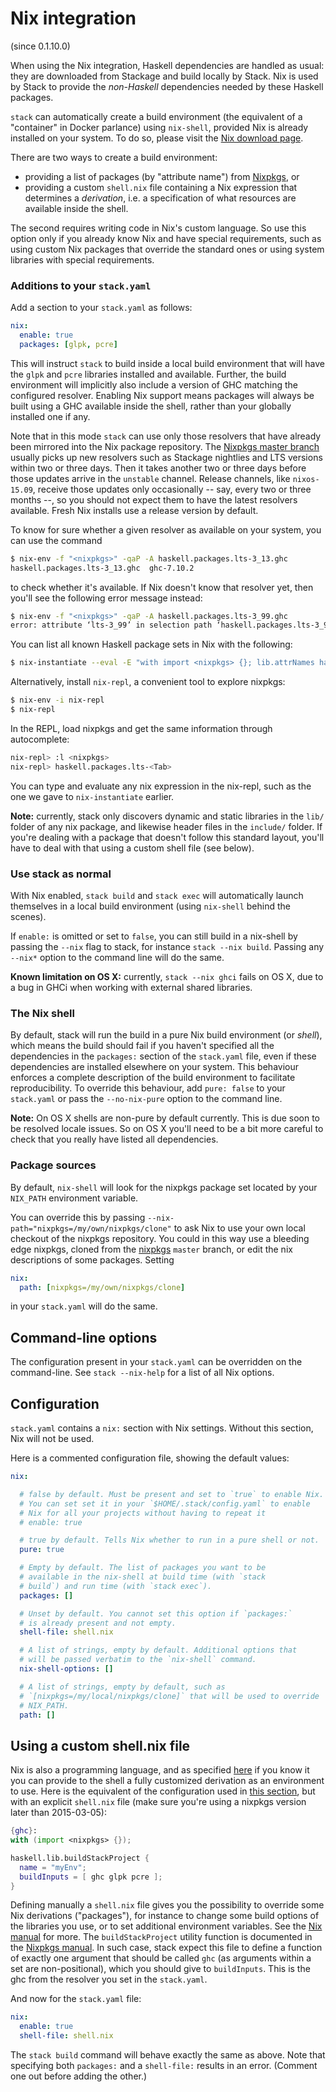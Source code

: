 # Nix integration

(since 0.1.10.0)

When using the Nix integration, Haskell dependencies are handled as usual: they
are downloaded from Stackage and build locally by Stack. Nix is used by Stack to
provide the _non-Haskell_ dependencies needed by these Haskell packages.

`stack` can automatically create a build environment (the equivalent
of a "container" in Docker parlance) using `nix-shell`, provided Nix
is already installed on your system. To do so, please visit the
[Nix download page](http://nixos.org/nix/download.html).

There are two ways to create a build environment:

- providing a list of packages (by "attribute name") from
  [Nixpkgs](http://nixos.org/nixos/packages.html), or
- providing a custom `shell.nix` file containing a Nix expression that
  determines a *derivation*, i.e. a specification of what resources
  are available inside the shell.

The second requires writing code in Nix's custom language. So use this
option only if you already know Nix and have special requirements,
such as using custom Nix packages that override the standard ones or
using system libraries with special requirements.

### Additions to your `stack.yaml`

Add a section to your `stack.yaml` as follows:
```yaml
nix:
  enable: true
  packages: [glpk, pcre]
```

This will instruct `stack` to build inside a local build environment
that will have the `glpk` and `pcre` libraries installed and
available. Further, the build environment will implicitly also include
a version of GHC matching the configured resolver. Enabling Nix
support means packages will always be built using a GHC available
inside the shell, rather than your globally installed one if any.

Note that in this mode `stack` can use only those resolvers that have
already been mirrored into the Nix package repository. The
[Nixpkgs master branch](https://github.com/NixOS/nixpkgs/tree/master/pkgs/development/haskell-modules)
usually picks up new resolvers such as Stackage nightlies and LTS
versions within two or three days. Then it takes another two or three
days before those updates arrive in the `unstable` channel. Release
channels, like `nixos-15.09`, receive those updates only
occasionally -- say, every two or three months --, so you should not
expect them to have the latest resolvers available. Fresh Nix installs
use a release version by default.

To know for sure whether a given resolver as available on your system,
you can use the command

```sh
$ nix-env -f "<nixpkgs>" -qaP -A haskell.packages.lts-3_13.ghc
haskell.packages.lts-3_13.ghc  ghc-7.10.2
```

to check whether it's available. If Nix doesn't know that resolver
yet, then you'll see the following error message instead:

```sh
$ nix-env -f "<nixpkgs>" -qaP -A haskell.packages.lts-3_99.ghc
error: attribute ‘lts-3_99’ in selection path ‘haskell.packages.lts-3_99.ghc’ not found
```

You can list all known Haskell package sets in Nix with the following:

```sh
$ nix-instantiate --eval -E "with import <nixpkgs> {}; lib.attrNames haskell.packages"
```

Alternatively, install `nix-repl`, a convenient tool to explore
nixpkgs:

```sh
$ nix-env -i nix-repl
$ nix-repl
```

In the REPL, load nixpkgs and get the same information through
autocomplete:

```sh
nix-repl> :l <nixpkgs>
nix-repl> haskell.packages.lts-<Tab>
```

You can type and evaluate any nix expression in the nix-repl, such as
the one we gave to `nix-instantiate` earlier.

**Note:** currently, stack only discovers dynamic and static libraries
in the `lib/` folder of any nix package, and likewise header files in
the `include/` folder. If you're dealing with a package that doesn't
follow this standard layout, you'll have to deal with that using
a custom shell file (see below).

### Use stack as normal

With Nix enabled, `stack build` and `stack exec` will automatically
launch themselves in a local build environment (using `nix-shell`
behind the scenes).

If `enable:` is omitted or set to `false`, you can still build in a nix-shell by
passing the `--nix` flag to stack, for instance `stack --nix build`.  Passing
any `--nix*` option to the command line will do the same.

**Known limitation on OS X:** currently, `stack --nix ghci` fails on
OS X, due to a bug in GHCi when working with external shared
libraries.

### The Nix shell

By default, stack will run the build in a pure Nix build environment
(or *shell*), which means the build should fail if you haven't
specified all the dependencies in the `packages:` section of the
`stack.yaml` file, even if these dependencies are installed elsewhere
on your system. This behaviour enforces a complete description of the
build environment to facilitate reproducibility. To override this
behaviour, add `pure: false` to your `stack.yaml` or pass the
`--no-nix-pure` option to the command line.

**Note:** On OS X shells are non-pure by default currently. This is
due soon to be resolved locale issues. So on OS X you'll need to be
a bit more careful to check that you really have listed all
dependencies.

### Package sources

By default, `nix-shell` will look for the nixpkgs package set located
by your `NIX_PATH` environment variable.

You can override this by passing
`--nix-path="nixpkgs=/my/own/nixpkgs/clone"` to ask Nix to use your
own local checkout of the nixpkgs repository. You could in this way
use a bleeding edge nixpkgs, cloned from the
[nixpkgs](http://www.github.com/NixOS/nixpkgs) `master` branch, or
edit the nix descriptions of some packages. Setting

```yml
nix:
  path: [nixpkgs=/my/own/nixpkgs/clone]
```

in your `stack.yaml` will do the same.

## Command-line options

The configuration present in your `stack.yaml` can be overridden on the
command-line. See `stack --nix-help` for a list of all Nix options.

## Configuration

`stack.yaml` contains a `nix:` section with Nix settings.
Without this section, Nix will not be used.

Here is a commented configuration file, showing the default values:

```yaml
nix:

  # false by default. Must be present and set to `true` to enable Nix.
  # You can set set it in your `$HOME/.stack/config.yaml` to enable
  # Nix for all your projects without having to repeat it
  # enable: true

  # true by default. Tells Nix whether to run in a pure shell or not.
  pure: true

  # Empty by default. The list of packages you want to be
  # available in the nix-shell at build time (with `stack
  # build`) and run time (with `stack exec`).
  packages: []

  # Unset by default. You cannot set this option if `packages:`
  # is already present and not empty.
  shell-file: shell.nix

  # A list of strings, empty by default. Additional options that
  # will be passed verbatim to the `nix-shell` command.
  nix-shell-options: []

  # A list of strings, empty by default, such as
  # `[nixpkgs=/my/local/nixpkgs/clone]` that will be used to override
  # NIX_PATH.
  path: []
```

## Using a custom shell.nix file

Nix is also a programming language, and as specified
[here](#nix-integration) if you know it you can provide to the shell
a fully customized derivation as an environment to use. Here is the
equivalent of the configuration used in
[this section](#additions-to-your-stackyaml), but with an explicit
`shell.nix` file (make sure you're using a nixpkgs version later than
2015-03-05):

```nix
{ghc}:
with (import <nixpkgs> {});

haskell.lib.buildStackProject {
  name = "myEnv";
  buildInputs = [ ghc glpk pcre ];
}
```

Defining manually a `shell.nix` file gives you the possibility to override some
Nix derivations ("packages"), for instance to change some build options of the
libraries you use, or to set additional environment variables. See the
[Nix manual][nix-manual-exprs] for more. The `buildStackProject` utility
function is documented in the [Nixpkgs manual][nixpkgs-manual-haskell].  In such
case, stack expect this file to define a function of exactly one argument that
should be called `ghc` (as arguments within a set are non-positional), which you
should give to `buildInputs`. This is the ghc from the resolver you set in the
`stack.yaml`.

And now for the `stack.yaml` file:

```yaml
nix:
  enable: true
  shell-file: shell.nix
```

The `stack build` command will behave exactly the same as above. Note
that specifying both `packages:` and a `shell-file:` results in an
error. (Comment one out before adding the other.)

[nix-manual-exprs]: http://nixos.org/nix/manual/#chap-writing-nix-expressions
[nixpkgs-manual-haskell]: https://nixos.org/nixpkgs/manual/#users-guide-to-the-haskell-infrastructure
